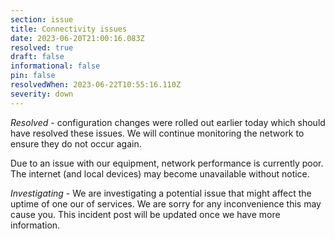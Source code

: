 ```yaml
---
section: issue
title: Connectivity issues
date: 2023-06-20T21:00:16.083Z
resolved: true
draft: false
informational: false
pin: false
resolvedWhen: 2023-06-22T10:55:16.110Z
severity: down
---
```


*Resolved* - configuration changes were rolled out earlier today which should have resolved these issues. We will continue monitoring the network to ensure they do not occur again.


Due to an issue with our equipment, network performance is currently poor. The internet (and local devices) may become unavailable without notice.

*Investigating* - We are investigating a potential issue that might affect the uptime of one our of services. We are sorry for any inconvenience this may cause you. This incident post will be updated once we have more information.
